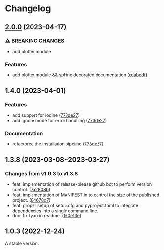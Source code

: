 # Changelog

## [2.0.0](https://github.com/Franklalalala/AutoSteper/compare/v1.4.0...v2.0.0) (2023-04-17)


### ⚠ BREAKING CHANGES

* add plotter module

### Features

* add plotter module && sphinx decorated documentation ([edabedf](https://github.com/Franklalalala/AutoSteper/commit/edabedf63a1ed220ce7fe9e90e04bd6874162d00))

## 1.4.0 (2023-04-01)

### Features

* add support for iodine ([773de27](https://github.com/Franklalalala/AutoSteper/commit/773de279226b089141e580901894531e9dba70bd))
* add ignore mode for error handlling ([773de27](https://github.com/Franklalalala/AutoSteper/commit/773de279226b089141e580901894531e9dba70bd))

### Documentation

* refactored the installation pipeline ([773de27](https://github.com/Franklalalala/AutoSteper/commit/773de279226b089141e580901894531e9dba70bd))

## 1.3.8 (2023-03-08~2023-03-27)

### Changes from v1.0.3 to v1.3.8

* feat: implementation of release-please github bot to perform version control. ([7a2808b](https://github.com/Franklalalala/AutoSteper/commit/7a2808bdb78bd27e75bb84968ceba7dab17c9a31))
* feat: implementation of MANIFEST.in to control the size of the published project. ([84678d7](https://github.com/Franklalalala/AutoSteper/commit/84678d7f2ced00d59984d06a399aa62f6e49c111))
* feat: proper setup of setup.cfg and pyproject.toml to integrate dependencies into a single command line.
* doc: fix typo in readme. ([f60e13e](https://github.com/Franklalalala/AutoSteper/commit/f60e13e10e0126c29edee60e0055145bb701c82e))

## 1.0.3 (2022-12-24)

A stable version.
